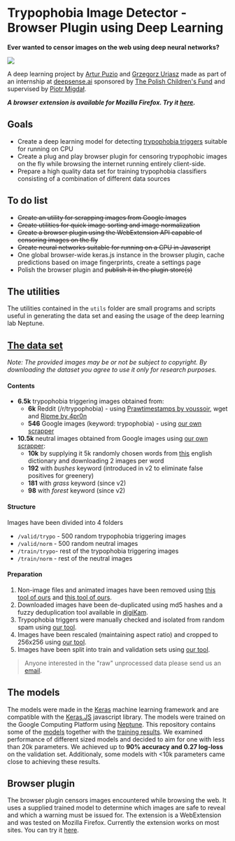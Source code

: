 # Trypophobia Image Detector - Browser Plugin using Deep Learning

**Ever wanted to censor images on the web using deep neural networks?**

<div style="width: 100%;">
<div style="margin: auto; display: block;">
<img src="./resources/poc.gif"/>
</div>
</div>

A deep learning project by [Artur Puzio](https://github.com/cytadela8) and [Grzegorz Uriasz](https://github.com/grzegorz225) made as part of an internship at [deepsense.ai](https://deepsense.ai/) sponsored by [The Polish Children's Fund](https://fundusz.org/english/) and supervised by [Piotr Migdał](http://p.migdal.pl/).

***A browser extension is available for Mozilla Firefox. Try it [here](https://addons.mozilla.org/en-US/firefox/addon/trypophoby-blocker/).***

## Goals
- Create a deep learning model for detecting [trypophobia triggers](https://en.wikipedia.org/wiki/Trypophobia) suitable for running on CPU
- Create a plug and play browser plugin for censoring trypophobic images on the fly while browsing the internet running entirely client-side.
- Prepare a high quality data set for training trypophobia classifiers consisting of a combination of different data sources

## To do list
- ~~Create an utility for scrapping images from Google Images~~
- ~~Create utilities for quick image sorting and image normalization~~
- ~~Create a browser plugin using the WebExtension API capable of censoring images on the fly~~
- ~~Create neural networks suitable for running on a CPU in Javascript~~
- One global browser-wide keras.js instance in the browser plugin, cache predictions based on image fingerprints, create a settings page 
- Polish the browser plugin and ~~publish it in the plugin store(s)~~

## The utilities
The utilities contained in the `utils` folder are small programs and scripts useful in generating the data set and easing the usage of the deep learning lab Neptune.   

## [The data set](https://www.kaggle.com/cytadela8/trypophobia)

*Note: The provided images may be or not be subject to copyright. By downloading the dataset you agree to use it only for research purposes.*

#### Contents

- **6.5k** trypophobia triggering images obtained from:
  - **6k** Reddit (/r/trypophobia) - using [Prawtimestamps by voussoir](https://github.com/voussoir/reddit.git), wget and [Ripme by 4pr0n](https://github.com/4pr0n/ripme)
  - **546** Google images (keyword: trypophobia) - using [our own scrapper](utils/google_images_fetcher)
- **10.5k** neutral images obtained from Google images using [our own scrapper](utils/google_images_fetcher):
  - **10k** by supplying it 5k randomly chosen words from [this](https://github.com/dwyl/english-words) english dictionary and downloading 2 images per word
  - **192** with *bushes* keyword (introduced in v2 to eliminate false positives for greenery)
  - **181** with *grass* keyword (since v2)
  - **98** with *forest* keyword (since v2)
  
#### Structure

Images have been divided into 4 folders

- `/valid/trypo` - 500 random trypophobia triggering images
- `/valid/norm` - 500 random neutral images
- `/train/trypo`- rest of the trypophobia triggering images
- `/train/norm` - rest of the neutral images    

#### Preparation

1. Non-image files and animated images have been removed using [this tool of ours](utils/check_animated.sh) and [this tool of ours](utils/remove_nonimage_files.sh).
2. Downloaded images have been de-duplicated using md5 hashes and a fuzzy deduplication tool available in [digiKam](https://www.digikam.org/).
3. Trypophobia triggers were manually checked and isolated from random spam using [our tool](utils/image_sorter).
4. Images have been rescaled (maintaining aspect ratio) and cropped to 256x256 using [our tool](utils/image_normalizer).
5. Images have been split into train and validation sets using [our tool](utils/split_files.sh).

> Anyone interested in the "raw" unprocessed data please send us an [email](mailto:gorbak25@gmail.com,cytadela8@interia.pl).

## The models
The models were made in the [Keras](https://keras.io/) machine learning framework and are compatible with the [Keras.JS](https://github.com/transcranial/keras-js) javascript library. The models were trained on the Google Computing Platform using [Neptune](https://neptune.ml/). This repository contains some of the [models](models) together with the [training results](training_results). We examined performance of different sized models and decided to aim for one with less than 20k parameters. We achieved up to **90% accuracy and 0.27 log-loss** on the validation set. Additionaly, some models with <10k parameters came close to achieving these results.

## Browser plugin
The browser plugin censors images encountered while browsing the web. It uses a supplied trained model to determine which images are safe to reveal and which a warning must be issued for. The extension is a WebExtension and was tested on Mozilla Firefox. Currently the extension works on most sites. You can try it [here](https://addons.mozilla.org/en-US/firefox/addon/trypophoby-blocker/).
